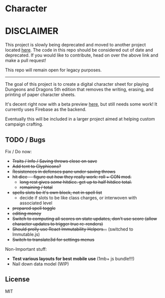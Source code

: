Character
=========

DISCLAIMER
==========

This project is slowly being deprecated and moved to another project located [here](https://github.com/ClockworkMonocle/character). The code in this repo should be considered out of date and deprecated. If you would like to contribute, head on over the above link and make a pull request! 

This repo will remain open for legacy purposes.

---

The goal of this project is to create a digital character sheet for playing Dungeons and Dragons 5th edition that removes the writing, erasing, and printing of paper character sheets. 

It's decent right now with a beta preview [here](http://anpetersen.me/character/), but still needs some work! It currently uses Firebase as the backend.

Eventually this will be included in a larger project aimed at helping custom campaign crafting.


## TODO / Bugs

Fix / Do now:

- ~~Traits / Info / Saving throws close on save~~
- ~~Add tent to Glyphicons?~~
- ~~Resistences in defenses pane under saving throws~~
- ~~hit dice -- figure out how they really work: roll + CON mod.~~
  - ~~long rest gives _some_ hitdice. get up to half hitdice total.~~
  - ~~remaining / total~~
- ~~spells slots be it's own block, not in spell list~~
  - decide if slots to be like class charges, or interwoven with associated level
- ~~prepared spell toggle~~
- ~~editing money~~
- ~~Switch to computing all scores on state updates, don't use score (allow character updates to trigger true re-renders)~~
- ~~Should prolly use React Immutability Helpers...~~ (switched to Immutable.js)
- ~~Switch to translate3d for settings menus~~

Non-Important stuff:

- **Test various layouts for best mobile use** (1mb+ js bundle!!!)
- Nail down data model (WIP)

    
## License 

MIT


